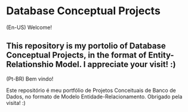 # Database Conceptual Projects

(En-US)
Welcome!

This repository is my portolio of Database Conceptual Projects, in the format of Entity-Relationshio Model.
I appreciate your visit! :)
-----------------------------------------------------------------------------------------------------------
(Pt-BR)
Bem vindo!

Este repositório é meu portfólio de Projetos Conceituais de Banco de Dados, no formato de Modelo Entidade-Relacionamento.
Obrigado pela visita! :)